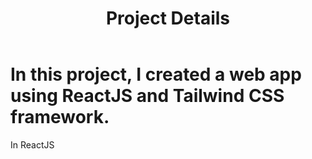 <header>
  <div>
    <h1>Project Details</h1>
  </div>
</header>
<main>
  <h1>In this project, I created a web app using ReactJS and Tailwind CSS framework.</h1>
  <p>In ReactJS </p>
</main>
